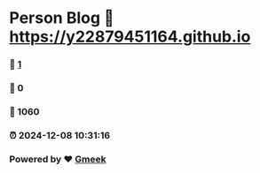 # Person Blog :link: https://y22879451164.github.io 
### :page_facing_up: [1](https://y22879451164.github.io/tag.html) 
### :speech_balloon: 0 
### :hibiscus: 1060 
### :alarm_clock: 2024-12-08 10:31:16 
### Powered by :heart: [Gmeek](https://github.com/Meekdai/Gmeek)
